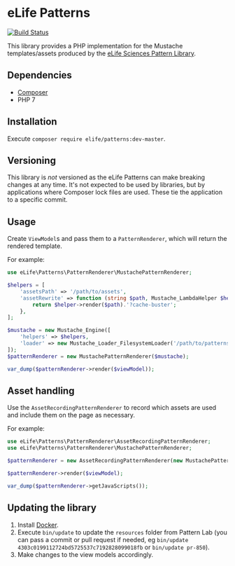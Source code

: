 eLife Patterns
==============

[![Build Status](http://ci--alfred.elifesciences.org/buildStatus/icon?job=library-patterns-php)](http://ci--alfred.elifesciences.org/job/library-patterns-php/)

This library provides a PHP implementation for the Mustache templates/assets produced by the [eLife Sciences Pattern Library](https://github.com/elifesciences/pattern-library).

Dependencies
------------

* [Composer](https://getcomposer.org/)
* PHP 7

Installation
------------

Execute `composer require elife/patterns:dev-master`.

Versioning
----------

This library is _not_ versioned as the eLife Patterns can make breaking changes at any time. It's not expected to be used by libraries, but by applications where Composer lock files are used. These tie the application to a specific commit.

Usage
-----

Create `ViewModel`s and pass them to a `PatternRenderer`, which will return the rendered template.

For example:

```php
use eLife\Patterns\PatternRenderer\MustachePatternRenderer;

$helpers = [
    'assetsPath' => '/path/to/assets',
    'assetRewrite' => function (string $path, Mustache_LambdaHelper $helper) : string {
        return $helper->render($path).'?cache-buster';
    },
];

$mustache = new Mustache_Engine([
    'helpers' => $helpers,
    'loader' => new Mustache_Loader_FilesystemLoader('/path/to/patterns-php'),
]);
$patternRenderer = new MustachePatternRenderer($mustache);

var_dump($patternRenderer->render($viewModel));
```

Asset handling
--------------
Use the `AssetRecordingPatternRenderer` to record which assets are used and include them on the page as necessary.

For example:

```php
use eLife\Patterns\PatternRenderer\AssetRecordingPatternRenderer;
use eLife\Patterns\PatternRenderer\MustachePatternRenderer;

$patternRenderer = new AssetRecordingPatternRenderer(new MustachePatternRenderer($mustache));

$patternRenderer->render($viewModel);

var_dump($patternRenderer->getJavaScripts());
```

Updating the library
--------------------

1. Install [Docker](https://www.docker.com/).
2. Execute `bin/update` to update the `resources` folder from Pattern Lab (you can pass a commit or pull request if needed, eg `bin/update 4303c0199112724bd5725537c7192828099018fb` or `bin/update pr-850`).
3. Make changes to the view models accordingly.
